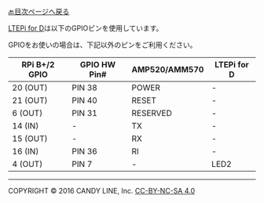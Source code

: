 [🔙目次ページへ戻る](README.md)

[LTEPi for D](https://www.candy-line.io/製品一覧/ltepi-for-d/)は以下のGPIOピンを使用しています。

GPIOをお使いの場合は、下記以外のピンをご利用ください。

| RPi B+/2 GPIO  | GPIO HW Pin#  | AMP520/AMM570 | LTEPi for D |
| -------------- | ------------- | ------------- | ------------|
|    20 (OUT)    |     PIN 38    |     POWER     |      -      |
|    21 (OUT)    |     PIN 40    |     RESET     |      -      |
|     6 (OUT)    |     PIN 31    |    RESERVED   |      -      |
|    14 (IN)     |       -       |      TX       |      -      |
|    15 (OUT)    |       -       |      RX       |      -      |
|    16 (IN)     |     PIN 36    |      RI       |      -      |
|     4 (OUT)    |     PIN 7     |       -       |     LED2    |

---
COPYRIGHT © 2016 CANDY LINE, Inc. [CC-BY-NC-SA 4.0](https://creativecommons.org/licenses/by-nc-sa/4.0/)
